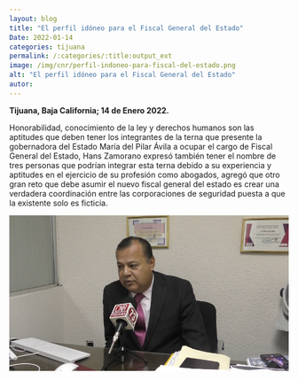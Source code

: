 ```yaml
---
layout: blog
title: "El perfil idóneo para el Fiscal General del Estado"
Date: 2022-01-14
categories: tijuana
permalink: /:categories/:title:output_ext
image: /img/cnr/perfil-indoneo-para-fiscal-del-estado.png
alt: "El perfil idóneo para el Fiscal General del Estado"
autor:
---
```


**Tijuana, Baja California; 14 de Enero 2022.** 

Honorabilidad, conocimiento de la ley y derechos humanos son las aptitudes que deben tener los integrantes de la terna que presente la gobernadora del Estado María del Pilar Ávila a ocupar el cargo de Fiscal General del Estado, Hans Zamorano expresó también tener el nombre de tres personas que podrían integrar esta terna debido a su experiencia y aptitudes en el ejercicio de su profesión como abogados, agregó que otro gran reto que debe asumir el nuevo fiscal general del estado es crear una verdadera coordinación entre las corporaciones de seguridad puesta a que la existente solo es ficticia.

<div id="carouselExampleSlidesOnly" class="carousel slide" data-ride="carousel">
  <div class="carousel-inner">
    <div class="carousel-item active">
       <img class="d-block w-100" src="/img/cnr/perfil-indoneo-para-fiscal-del-estado.png" loading="lazy"  alt="El perfil idóneo para el Fiscal General del Estado">
    </div>
  </div>
</div>